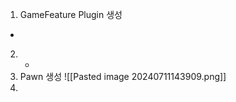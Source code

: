 
1.  GameFeature Plugin 생성
   - 
2. 
   -    
3. Pawn 생성
   ![[Pasted image 20240711143909.png]]
3. 